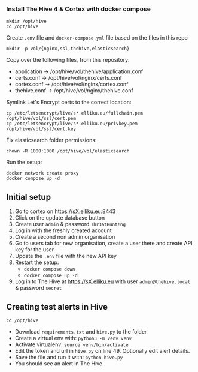 ### Install The Hive 4 & Cortex with docker compose

```shell
mkdir /opt/hive
cd /opt/hive
```

Create `.env` file and `docker-compose.yml` file based on the files in this repo

```shell
mkdir -p vol/{nginx,ssl,thehive,elasticsearch}
```


Copy over the following files, from this repository:

- application  ->  /opt/hive/vol/thehive/application.conf
- certs.conf   ->  /opt/hive/vol/nginx/certs.conf
- cortex.conf  ->  /opt/hive/vol/nginx/cortex.conf
- thehive.conf ->  /opt/hive/vol/nginx/thehive.conf

Symlink Let's Encrypt certs to the correct location:

```shell
cp /etc/letsencrypt/live/s*.elliku.eu/fullchain.pem /opt/hive/vol/ssl/cert.pem
cp /etc/letsencrypt/live/s*.elliku.eu/privkey.pem /opt/hive/vol/ssl/cert.key
```

Fix elasticsearch folder permissions:

```shell
chown -R 1000:1000 /opt/hive/vol/elasticsearch
```

Run the setup:

```shell
docker network create proxy
docker compose up -d
```

## Initial setup

1. Go to cortex on https://sX.elliku.eu:8443
1. Click on the update database button
1. Create user `admin` & password `Thr3atHunt!ng`
1. Log in with the freshly created account
1. Create a second non admin organisation
1. Go to users tab for new organisation, create a user there and create API key for the user
1. Update the `.env` file with the new API key
1. Restart the setup:
    * `docker compose down`
    * `docker compose up -d`
1. Log in to The Hive at https://sX.elliku.eu with user `admin@thehive.local` & password `secret`




## Creating test alerts in Hive

```shell
cd /opt/hive
```

- Download `requirements.txt` and `hive.py` to the folder
- Create a virtual env with: `python3 -m venv venv`
- Activate virtualenv: `source venv/bin/activate`
- Edit the token and url in `hive.py` on line 49. Optionally edit alert details.
- Save the file and run it with: `python hive.py`
- You should see an alert in The Hive



